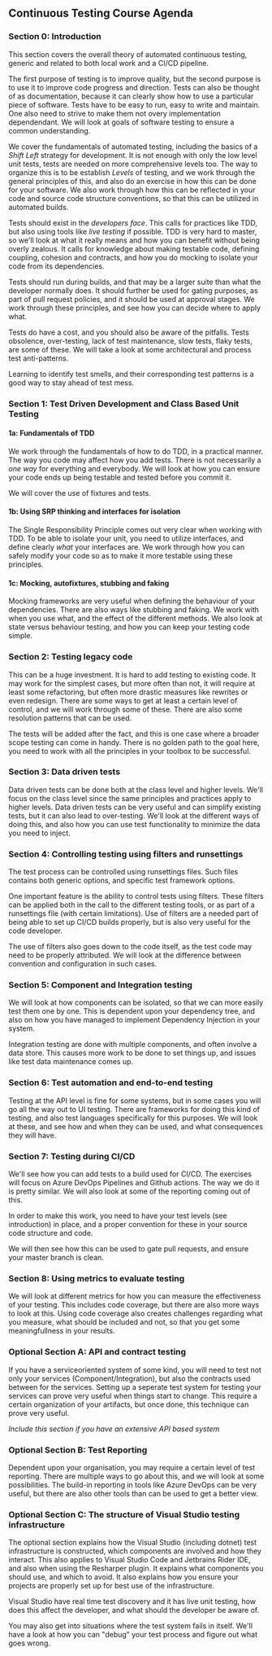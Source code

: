 ##  Continuous Testing Course Agenda

### Section 0:  Introduction

This section covers the overall theory of automated continuous testing, generic and related to both local work and a CI/CD pipeline.

The first purpose of testing is to improve quality, but the second purpose is to use it to improve code progress and direction.  Tests can also be thought of as documentation, because it can clearly show how to use a particular piece of software.
Tests have to be easy to run, easy to write and maintain. One also need to strive to make them not overy implementation dependendant. We will look at goals of software testing to ensure a common understanding.

We cover the fundamentals of automated testing, including the basics of a *Shift Left* strategy for development.  It is not enough with only the low level unit tests, tests are needed on more comprehensive levels too. The way to organize this is to be establish *Levels* of testing, and we work through the general principles of this, and also do an exercise in how this can be done for your software. We also work through how this can be reflected in your code and source code structure conventions, so that this can be utilized in automated builds.

Tests should exist in the *developers face*.  This calls for practices like TDD, but also using tools like *live testing* if possible.  TDD is very hard to master, so we'll look at what it really means and how you can benefit without being overly zealous.  It calls for knowledge about making testable code, defining coupling, cohesion and contracts, and how you do mocking to isolate your code from its dependencies.

Tests should run during builds, and that may be a larger suite than what the developer normally does.  It should further be used for gating purposes, as part of pull request policies, and it should be used at approval stages.  We work through these principles, and see how you can decide where to apply what.

Tests do have a cost, and you should also be aware of the pitfalls.  Tests obsolence, over-testing, lack of test maintenance, slow tests, flaky tests,  are some of these. We will take a look at some architectural and process test anti-patterns.

Learning to identify test smells, and their corresponding test patterns is a good way to stay ahead of test mess.


### Section 1: Test Driven Development and Class Based Unit Testing

#### 1a: Fundamentals of TDD

We work through the fundamentals of how to do TDD, in a practical manner.  The way you code may affect how you add tests.  There is not necessarily a *one way* for everything and everybody.  We will look at how you can ensure your code ends up being testable and tested before you commit it.  

We will cover the use of fixtures and tests.

#### 1b: Using SRP thinking and interfaces for isolation

The Single Responsibility Principle comes out very clear when working with TDD. To be able to isolate your unit, you need to utilize interfaces, and define clearly *what* your interfaces are.  We work through how you can safely modify your code so as to make it more testable using these principles.

#### 1c: Mocking, autofixtures, stubbing and faking

Mocking frameworks are very useful when defining the behaviour of your dependencies.  There are also ways like stubbing and faking. We work with when you use what, and the effect of the different methods.  We also look at state versus behaviour testing, and how you can keep your testing code simple.

### Section 2: Testing legacy code

This can be a huge investment.  It is hard to add testing to existing code.  It may work for the simplest cases, but more often than not, it will require at least some refactoring, but often more drastic measures like rewrites or even redesign.  There are some ways to get at least a certain level of control, and we will work through some of these.  There are also some resolution patterns that can be used.  

The tests will be added after the fact, and this is one case where a broader scope testing can come in handy.  There is no golden path to the goal here, you need to work with all the principles in your toolbox to be successful.  

### Section 3: Data driven tests

Data driven tests can be done both at the class level and higher levels.  We'll focus on the class level since the same principles and practices apply to higher levels.  Data driven tests can be very useful and can simplify existing tests, but it can also lead to over-testing.  We'll look at the different ways of doing this, and also how you can use test functionality to minimize the data you need to inject.

### Section 4: Controlling testing using filters and runsettings

The test process can be controlled using runsettings files.  Such files contains both generic options, and specific test framework options.  

One important feature is the ability to control tests using filters.  These filters can be applied both in the call to the different testing tools, or as part of a runsettings file (with certain limitations).  Use of filters are a needed part of being able to set up CI/CD builds properly, but is also very useful for the code developer.

The use of filters also goes down to the code itself, as the test code may need to be properly attributed.  We will look at the difference between convention and configuration in such cases. 

### Section 5: Component and Integration testing

We will look at how components can be isolated, so that we can more easily test them one by one. This is dependent upon your dependency tree, and also on how you have managed to implement Dependency Injection in your system.  

Integration testing are done with multiple components, and often involve a data store. This causes more work to be done to set things up, and issues like test data maintenance comes up.  

### Section 6: Test automation and end-to-end testing

Testing at the API level is fine for some systems, but in some cases you will go all the way out to UI testing. There are frameworks for doing this kind of testing, and also test languages specifically for this purposes.  We will look at these, and see how and when they can be used, and what consequences they will have.

### Section 7: Testing during CI/CD

We'll see how you can add tests to a build used for CI/CD.  The exercises will focus on Azure DevOps Pipelines and Github actions. The way we do it is pretty similar.  We will also look at some of the reporting coming out of this.

In order to make this work, you need to have your test levels (see introduction) in place, and a proper convention for these in your source code structure and code.

We will then see how this can be used to gate pull requests, and ensure your master branch is clean.

### Section 8: Using metrics to evaluate testing

We will look at different metrics for how you can measure the effectiveness of your testing.  This includes code coverage, but there are also more ways to look at this.  Using code coverage also creates challenges regarding what you measure, what should be included and not, so that you get some meaningfullness in your results.

### Optional Section A: API and contract testing

If you have a serviceoriented system of some kind, you will need to test not only your services (Component/Integration), but also the contracts used between for the services.  Setting up a seperate test system for testing your services can prove very useful when things start to change.  This require a certain organization of your artifacts, but once done, this technique can prove very useful.

*Include this section if you have an extensive API based system*

### Optional Section B:  Test Reporting

Dependent upon your organisation, you may require a certain level of test reporting.  There are multiple ways to go about this, and we will look at some possibilities.  The build-in reporting in tools like Azure DevOps can be very useful, but there are also other tools than can be used to get a better view.

### Optional Section C:  The structure of Visual Studio testing infrastructure  

The optional section explains how the Visual Studio (including dotnet) test infrastructure is constructed, which components are involved and how they interact.  This also applies to Visual Studio Code and Jetbrains Rider IDE, and also when using the Resharper plugin.  It explains what components you should use, and which to avoid.  It also explains how you ensure your projects are properly set up for best use of the infrastructure.

Visual Studio have real time test discovery and it has live unit testing, how does this affect the developer, and what should the developer be aware of.

You may also get into situations where the test system fails in itself.  We'll have a look at how you can "debug" your test process and figure out what goes wrong. 

